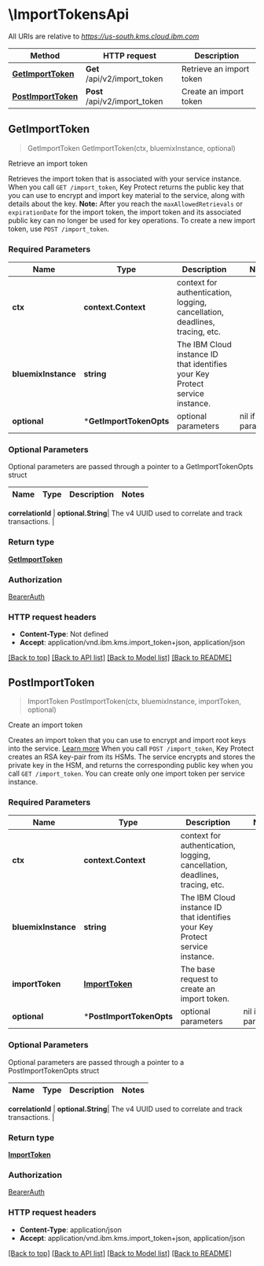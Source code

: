 # \ImportTokensApi

All URIs are relative to *https://us-south.kms.cloud.ibm.com*

Method | HTTP request | Description
------------- | ------------- | -------------
[**GetImportToken**](ImportTokensApi.md#GetImportToken) | **Get** /api/v2/import_token | Retrieve an import token
[**PostImportToken**](ImportTokensApi.md#PostImportToken) | **Post** /api/v2/import_token | Create an import token



## GetImportToken

> GetImportToken GetImportToken(ctx, bluemixInstance, optional)

Retrieve an import token

Retrieves the import token that is associated with your service instance.    When you call `GET /import_token`, Key Protect returns the public key that you can use to encrypt and import key material to the service, along with details about the key.     **Note:** After you reach the `maxAllowedRetrievals` or `expirationDate` for the import token, the import token and its associated public key can no longer be used for key operations. To create a new import token, use  `POST /import_token`.

### Required Parameters


Name | Type | Description  | Notes
------------- | ------------- | ------------- | -------------
**ctx** | **context.Context** | context for authentication, logging, cancellation, deadlines, tracing, etc.
**bluemixInstance** | **string**| The IBM Cloud instance ID that identifies your Key Protect service instance. | 
 **optional** | ***GetImportTokenOpts** | optional parameters | nil if no parameters

### Optional Parameters

Optional parameters are passed through a pointer to a GetImportTokenOpts struct


Name | Type | Description  | Notes
------------- | ------------- | ------------- | -------------

 **correlationId** | **optional.String**| The v4 UUID used to correlate and track transactions. | 

### Return type

[**GetImportToken**](GetImportToken.md)

### Authorization

[BearerAuth](../README.md#BearerAuth)

### HTTP request headers

- **Content-Type**: Not defined
- **Accept**: application/vnd.ibm.kms.import_token+json, application/json

[[Back to top]](#) [[Back to API list]](../README.md#documentation-for-api-endpoints)
[[Back to Model list]](../README.md#documentation-for-models)
[[Back to README]](../README.md)


## PostImportToken

> ImportToken PostImportToken(ctx, bluemixInstance, importToken, optional)

Create an import token

Creates an import token that you can use to encrypt and import root keys into the service.  [Learn more](/docs/services/key-protect?topic=key-protect-importing-keys#using-import-tokens)     When you call `POST /import_token`, Key Protect creates an RSA key-pair from its HSMs. The service encrypts and  stores the private key in the HSM, and returns the corresponding public key when you call `GET /import_token`.  You can create only one import token per service instance. 

### Required Parameters


Name | Type | Description  | Notes
------------- | ------------- | ------------- | -------------
**ctx** | **context.Context** | context for authentication, logging, cancellation, deadlines, tracing, etc.
**bluemixInstance** | **string**| The IBM Cloud instance ID that identifies your Key Protect service instance. | 
**importToken** | [**ImportToken**](ImportToken.md)| The base request to create an import token. | 
 **optional** | ***PostImportTokenOpts** | optional parameters | nil if no parameters

### Optional Parameters

Optional parameters are passed through a pointer to a PostImportTokenOpts struct


Name | Type | Description  | Notes
------------- | ------------- | ------------- | -------------


 **correlationId** | **optional.String**| The v4 UUID used to correlate and track transactions. | 

### Return type

[**ImportToken**](ImportToken.md)

### Authorization

[BearerAuth](../README.md#BearerAuth)

### HTTP request headers

- **Content-Type**: application/json
- **Accept**: application/vnd.ibm.kms.import_token+json, application/json

[[Back to top]](#) [[Back to API list]](../README.md#documentation-for-api-endpoints)
[[Back to Model list]](../README.md#documentation-for-models)
[[Back to README]](../README.md)

